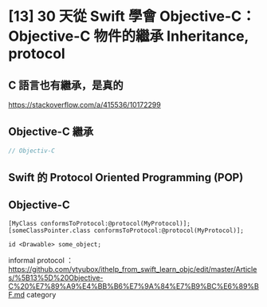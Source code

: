 # [13] 30 天從 Swift 學會 Objective-C：Objective-C 物件的繼承 Inheritance, protocol

## C 語言也有繼承，是真的

https://stackoverflow.com/a/415536/10172299

## Objective-C 繼承

```objectivec
// Objectiv-C

```

## Swift 的 Protocol Oriented Programming (POP)

## Objective-C 

`[MyClass conformsToProtocol:@protocol(MyProtocol)];`
`[someClassPointer.class conformsToProtocol:@protocol(MyProtocol)];`






`id <Drawable> some_object;`

informal protocol ： https://github.com/ytyubox/ithelp_from_swift_learn_objc/edit/master/Articles/%5B13%5D%20Objective-C%20%E7%89%A9%E4%BB%B6%E7%9A%84%E7%B9%BC%E6%89%BF.md
category
